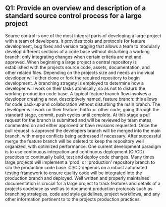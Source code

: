 ## Q1: Provide an overview and description of a standard source control process for a large project

Source control is one of the most integral parts of developing a large project with a team of developers. It provides tools and protocols for feature development, bug fixes and version tagging that allows a team to modularly develop different sections of a code base without disturbing a working branch, only integrating changes when certain criteria are met and approved. When beginning a large project a central repository is established with the projects source code, assets, documentation, and other related files. Depending on the projects size and needs an indiviual developer will either clone or fork the required repository to begin development. A branching stragety is employed to determine how a developer will work on their tasks atomically, so as not to disturb the working production code base. A typical feature branch flow involves a developer creating a new, descriptively named, feature branch: this allows for code back-up and collaboration without disturbing the main branch. The developer will work on their feature, hotfix or other code, going through the standard stage, commit, push cycles until complete. At this stage a pull request for the branch is submitted and will be reviewed by team mates, commented on and either approved or have revisions requested. Once the pull request is approved the developers branch will be merged into the main branch, with merge conflicts being addressed if necessary. After successful merge the feature branch will be deleted to keep the repository well organized, with optimized performance.
One current development paradigm is to use continuous integration and continuous deployment (CI/CD) practices to continually build, test and deploy code changes. Many times large projects will implement a 'prod' or 'production' repository branch to silo the production code base. CI/CD depends on a robust automated testing framework to ensure quality code will be integrated into the production branch and deployed. 
Well written and properly maintained documentation is crucial for a large project to track features and details of a projects codebase as well as to document production protocols such as branching strategies, code and style guidelines, project workflows, and any other information pertinent to to the projects production practices. 

